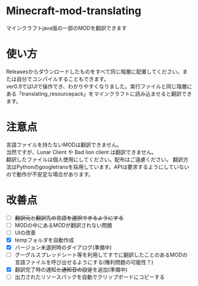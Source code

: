 # Minecraft-mod-translating
マインクラフトjava版の一部のMODを翻訳できます

# 使い方  
Releasesからダウンロードしたものをすべて同じ階層に配置してください。または自分でコンパイルすることもできます。  
ver0.9ではUIで操作でき、わかりやすくなりました。実行ファイルと同じ階層にある「translating_resourcepack」をマインクラフトに読み込ませると翻訳できます。

# 注意点  
言語ファイルを持たないMODは翻訳できません。  
当然ですが、Lunar Client や Bad lion client は翻訳できません。  
翻訳したファイルは個人使用にしてください。配布はご遠慮ください。
翻訳方法はPythonのgoogletransを採用しています。APIは要求するようにしていないので動作が不安定な場合があります。

# 改善点
-  [ ] ~~翻訳元と翻訳先の言語を選択できるようにする~~
-  [ ] MODの中にあるMODが翻訳されない問題
-  [ ] UIの改善
-  [x] tempフォルダを自動作成
-  [x] バージョン未選択時のダイアログ(準備中)
-  [ ] グーグルスプレッドシート等を利用してすでに翻訳したことのあるMODの言語ファイルを呼び出せるようにする(権利問題の可能性？)
-  [x] 翻訳完了時の通知~~と通知音の設定~~を追加(準備中)
-  [ ] 出力されたリソースパックを自動でクリップボードにコピーする
